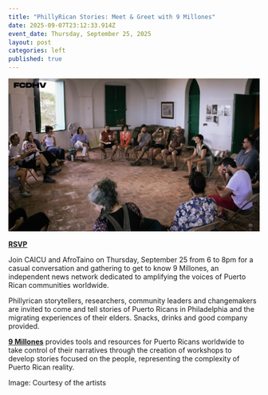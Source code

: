 ```yaml
---
title: "PhillyRican Stories: Meet & Greet with 9 Millones"
date: 2025-09-07T23:12:33.914Z
event_date: Thursday, September 25, 2025
layout: post
categories: left
published: true
---
```

![PhillyRican Stories](/assets/img/2025-circulo-cineastas.jpg "PhillyRican Stories")

**[RSVP](https://www.eventbrite.com/e/tertulia-phillyrican-stories-w-9-millones-tickets-1661128222229?utm-campaign=social&utm-content=attendeeshare&utm-medium=discovery&utm-term=listing&utm-source=cp&aff=ebdsshcopyurl)**

Join CAICU and AfroTaino on Thursday, September 25 from 6 to 8pm for a casual conversation and gathering to get to know 9 Millones, an independent news network dedicated to amplifying the voices of Puerto Rican communities worldwide.

Phillyrican storytellers, researchers, community leaders and changemakers are invited to come and tell stories of Puerto Ricans in Philadelphia and the migrating experiences of their elders. Snacks, drinks and good company provided.

**[9 Millones](https://www.9millones.com/)** provides tools and resources for Puerto Ricans worldwide to take control of their narratives through the creation of workshops to develop stories focused on the people, representing the complexity of Puerto Rican reality.

I﻿mage: Courtesy of the artists